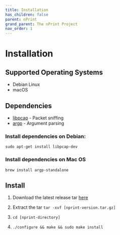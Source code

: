 ```yaml
---
title: Installation
has_children: false
parent: nPrint
grand_parent: The nPrint Project
nav_order: 1
---
```


# Installation

## Supported Operating Systems

* Debian Linux
* macOS

## Dependencies

* [libpcap](https://www.tcpdump.org/) - Packet sniffing
* [argp](https://www.gnu.org/software/libc/manual/html_node/Argp.html) - Argument parsing

### Install dependencies on Debian:

`sudo apt-get install libpcap-dev`

### Install dependencies on Mac OS

`brew install argp-standalone`

## Install

1. Download the latest release tar [here](https://github.com/nprint/nprint/releases/)
2. Extract the tar `tar -xvf [nprint-version.tar.gz]`
3. `cd [nprint-directory]`

2. `./configure && make && sudo make install`
